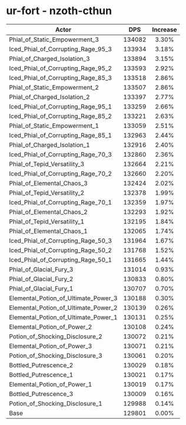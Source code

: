 # ur-fort - nzoth-cthun
| Actor | DPS | Increase |
|---|:---:|:---:|
|Phial_of_Static_Empowerment_3|134082|3.30%|
|Iced_Phial_of_Corrupting_Rage_95_3|133934|3.18%|
|Phial_of_Charged_Isolation_3|133894|3.15%|
|Iced_Phial_of_Corrupting_Rage_95_2|133593|2.92%|
|Iced_Phial_of_Corrupting_Rage_85_3|133518|2.86%|
|Phial_of_Static_Empowerment_2|133507|2.86%|
|Phial_of_Charged_Isolation_2|133397|2.77%|
|Iced_Phial_of_Corrupting_Rage_95_1|133259|2.66%|
|Iced_Phial_of_Corrupting_Rage_85_2|133221|2.63%|
|Phial_of_Static_Empowerment_1|133059|2.51%|
|Iced_Phial_of_Corrupting_Rage_85_1|132963|2.44%|
|Phial_of_Charged_Isolation_1|132916|2.40%|
|Iced_Phial_of_Corrupting_Rage_70_3|132860|2.36%|
|Phial_of_Tepid_Versatility_3|132664|2.21%|
|Iced_Phial_of_Corrupting_Rage_70_2|132660|2.20%|
|Phial_of_Elemental_Chaos_3|132424|2.02%|
|Phial_of_Tepid_Versatility_2|132378|1.99%|
|Iced_Phial_of_Corrupting_Rage_70_1|132359|1.97%|
|Phial_of_Elemental_Chaos_2|132293|1.92%|
|Phial_of_Tepid_Versatility_1|132195|1.84%|
|Phial_of_Elemental_Chaos_1|132065|1.74%|
|Iced_Phial_of_Corrupting_Rage_50_3|131964|1.67%|
|Iced_Phial_of_Corrupting_Rage_50_2|131768|1.52%|
|Iced_Phial_of_Corrupting_Rage_50_1|131665|1.44%|
|Phial_of_Glacial_Fury_3|131014|0.93%|
|Phial_of_Glacial_Fury_2|130833|0.80%|
|Phial_of_Glacial_Fury_1|130707|0.70%|
|Elemental_Potion_of_Ultimate_Power_3|130188|0.30%|
|Elemental_Potion_of_Ultimate_Power_2|130139|0.26%|
|Elemental_Potion_of_Ultimate_Power_1|130131|0.25%|
|Elemental_Potion_of_Power_2|130108|0.24%|
|Potion_of_Shocking_Disclosure_2|130072|0.21%|
|Elemental_Potion_of_Power_3|130071|0.21%|
|Potion_of_Shocking_Disclosure_3|130061|0.20%|
|Bottled_Putrescence_2|130029|0.18%|
|Bottled_Putrescence_1|130021|0.17%|
|Elemental_Potion_of_Power_1|130019|0.17%|
|Bottled_Putrescence_3|130009|0.16%|
|Potion_of_Shocking_Disclosure_1|129988|0.14%|
|Base|129801|0.00%|
